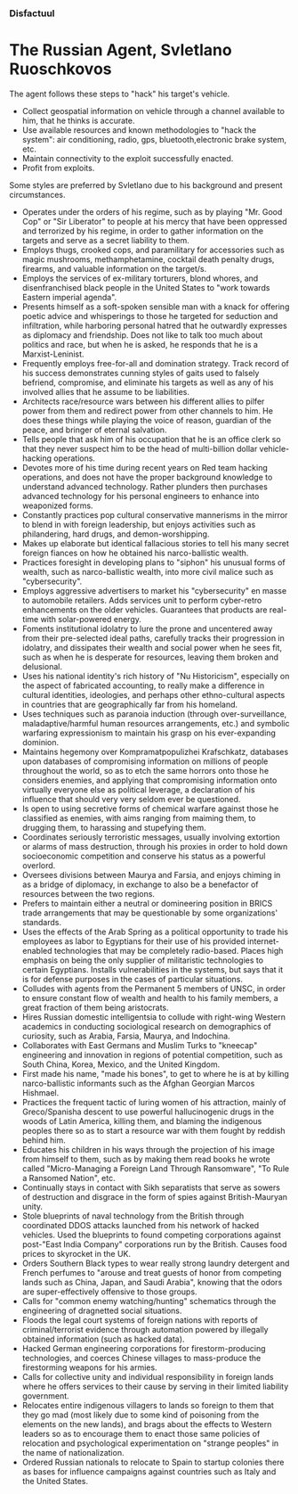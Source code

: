 ### Disfactuul
# The Russian Agent, Svletlano Ruoschkovos

The agent follows these steps to 
"hack" his target's vehicle.
- Collect geospatial information on 
vehicle through a channel available 
to him, that he thinks is accurate.
- Use available resources and known
methodologies to "hack the system":
air conditioning, radio, gps, 
bluetooth,electronic brake system, 
etc.
- Maintain connectivity to the exploit successfully enacted.
- Profit from exploits.

Some styles are preferred by Svletlano due to his background and present circumstances.
- Operates under the orders of his regime, such as by playing "Mr. Good Cop" or "Sir Liberator" to people at his mercy that have been oppressed and terrorized by his regime, in order to gather information on the targets and serve as a secret liability to them.
- Employs thugs, crooked cops, and paramilitary for accessories such as magic mushrooms, methamphetamine, cocktail death penalty drugs, firearms, and valuable information on the target/s.
- Employs the services of ex-military torturers, blond whores, and disenfranchised black people in the United States to "work towards Eastern imperial agenda".
- Presents himself as a soft-spoken sensible man with a knack for offering poetic advice and whisperings to those he targeted for seduction and infiltration, while harboring personal hatred that he outwardly expresses as diplomacy and friendship. Does not like to talk too much about politics and race, but when he is asked, he responds that he is a Marxist-Leninist.
- Frequently employs free-for-all and domination strategy. Track record of his success demonstrates cunning styles of gaits used to falsely befriend, compromise, and eliminate his targets as well as any of his involved allies that he assume to be liabilities.
- Architects race/resource wars between his different allies to pilfer power from them and redirect power from other channels to him. He does these things while playing the voice of reason, guardian of the peace, and bringer of eternal salvation.
- Tells people that ask him of his occupation that he is an office clerk so that they never suspect him to be the head of multi-billion dollar vehicle-hacking operations.
- Devotes more of his time during recent years on Red team hacking operations, and does not have the proper background knowledge to understand advanced technology. Rather plunders then purchases advanced technology for his personal engineers to enhance into weaponized forms.
- Constantly practices pop cultural conservative mannerisms in the mirror to blend in with foreign leadership, but enjoys activities such as philandering, hard drugs, and demon-worshipping.
- Makes up elaborate but identical fallacious stories to tell his many secret foreign fiances on how he obtained his narco-ballistic wealth.
- Practices foresight in developing plans to "siphon" his unusual forms of wealth, such as narco-ballistic wealth, into more civil malice such as "cybersecurity".
- Employs aggressive advertisers to market his "cybersecurity" en masse to automobile retailers. Adds services unit to perform cyber-retro enhancements on the older vehicles. Guarantees that products are real-time with solar-powered energy.
- Foments institutional idolatry to lure the prone and uncentered away from their pre-selected ideal paths, carefully tracks their progression in idolatry, and dissipates their wealth and social power when he sees fit, such as when he is desperate for resources, leaving them broken and delusional.
- Uses his national identity's rich history of "Nu Historicism", especially on the aspect of fabricated accounting, to really make a difference in cultural identities, ideologies, and perhaps other ethno-cultural aspects in countries that are geographically far from his homeland.
- Uses techniques such as paranoia induction (through over-surveillance, maladaptive/harmful human resources arrangements, etc.) and symbolic warfaring expressionism to maintain his grasp on his ever-expanding dominion.
- Maintains hegemony over Kompramatpopulizhei Krafschkatz, databases upon databases of compromising information on millions of people throughout the world, so as to etch the same horrors onto those he considers enemies, and applying that compromising information onto virtually everyone else as political leverage, a declaration of his influence that should very very seldom ever be questioned.
- Is open to using secretive forms of chemical warfare against those he classified as enemies, with aims ranging from maiming them, to drugging them, to harassing and stupefying them.
- Coordinates seriously terroristic messages, usually involving extortion or alarms of mass destruction, through his proxies in order to hold down socioeconomic competition and conserve his status as a powerful overlord.
- Oversees divisions between Maurya and Farsia, and enjoys chiming in as a bridge of diplomacy, in exchange to also be a benefactor of resources between the two regions.
- Prefers to maintain either a neutral or domineering position in BRICS trade arrangements that may be questionable by some organizations' standards.
- Uses the effects of the Arab Spring as a political opportunity to trade his employees as labor to Egyptians for their use of his provided internet-enabled technologies that may be completely radio-based. Places high emphasis on being the only supplier of militaristic technologies to certain Egyptians. Installs vulnerabilities in the systems, but says that it is for defense purposes in the cases of particular situations.
- Colludes with agents from the Permanent 5 members of UNSC, in order to ensure constant flow of wealth and health to his family members, a great fraction of them being aristocrats.
- Hires Russian domestic intelligentsia to collude with right-wing Western academics in conducting sociological research on demographics of curiosity, such as Arabia, Farsia, Maurya, and Indochina.
- Collaborates with East Germans and Muslim Turks to "kneecap" engineering and innovation in regions of potential competition, such as South China, Korea, Mexico, and the United Kingdom.
- First made his name, "made his bones", to get to where he is at by killing narco-ballistic informants such as the Afghan Georgian Marcos Hishmael.
- Practices the frequent tactic of luring women of his attraction, mainly of Greco/Spanisha descent to use powerful hallucinogenic drugs in the woods of Latin America, killing them, and blaming the indigenous peoples there so as to start a resource war with them fought by reddish behind him.
- Educates his children in his ways through the projection of his image from himself to them, such as by making them read books he wrote called "Micro-Managing a Foreign Land Through Ransomware", "To Rule a Ransomed Nation", etc.
- Continually stays in contact with Sikh separatists that serve as sowers of destruction and disgrace in the form of spies against British-Mauryan unity.
- Stole blueprints of naval technology from the British through coordinated DDOS attacks launched from his network of hacked vehicles. Used the blueprints to found competing corporations against post-"East India Company" corporations run by the British. Causes food prices to skyrocket in the UK.
- Orders Southern Black types to wear really strong laundry detergent and French perfumes to "arouse and treat guests of honor from competing lands such as China, Japan, and Saudi Arabia", knowing that the odors are super-effectively offensive to those groups.
- Calls for "common enemy watching/hunting" schematics through the engineering of dragnetted social situations.
- Floods the legal court systems of foreign nations with reports of criminal/terrorist evidence through automation powered by illegally obtained information (such as hacked data).
- Hacked German engineering corporations for firestorm-producing technologies, and coerces Chinese villages to mass-produce the firestorming weapons for his armies.
- Calls for collective unity and individual responsibility in foreign lands where he offers services to their cause by serving in their limited liability government.
- Relocates entire indigenous villagers to lands so foreign to them that they go mad (most likely due to some kind of poisoning from the elements on the new lands), and brags about the effects to Western leaders so as to encourage them to enact those same policies of relocation and psychological experimentation on "strange peoples" in the name of nationalization.
- Ordered Russian nationals to relocate to Spain to startup colonies there as bases for influence campaigns against countries such as Italy and the United States.
